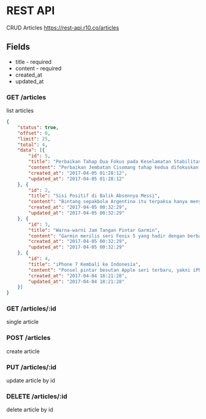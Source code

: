 # REST API

CRUD Articles https://rest-api.r10.co/articles

## Fields
* title - required
* content - required
* created_at
* updated_at

### GET /articles
list articles
```json
{
    "status": true,
    "offset": 0,
    "limit": 25,
    "total": 4,
    "data": [{
        "id": 5,
        "title": "Perbaikan Tahap Dua Fokus pada Keselamatan Stabilitas",
        "content": "Perbaikan Jembatan Cisomang tahap kedua difokuskan pada peningkatan faktor keselamatan stabilitas. Hal itu dilakukan melalui penambahan jangkar tanah untuk menahan beban lateral dan fondasi berbentuk tabung (bored pile).",
        "created_at": "2017-04-05 01:28:12",
        "updated_at": "2017-04-05 01:28:12"
    }, {
        "id": 2,
        "title": "Sisi Positif di Balik Absennya Messi",
        "content": "Bintang sepakbola Argentina itu terpaksa hanya menyaksikan rekan-rekannya dari bangku penonton di pertandingan itu. Messi terkena sanksi skorsing otomatis usai menerima kartu kuning kelima di musim ini dalam pertandingan melawan Valencia sebelum jeda internasional",
        "created_at": "2017-04-05 00:32:29",
        "updated_at": "2017-04-05 00:32:29"
    }, {
        "id": 3,
        "title": "Warna-warni Jam Tangan Pintar Garmin",
        "content": "Garmin merilis seri Fenix 5 yang hadir dengan berbagai ukuran dan pilihan strap warna-warni. Seri ini sudah punya fitur GPS sebagai penunjang kegiatan outdoor.",
        "created_at": "2017-04-05 00:32:29",
        "updated_at": "2017-04-05 00:32:29"
    }, {
        "id": 4,
        "title": "iPhone 7 Kembali ke Indonesia",
        "content": "Ponsel pintar besutan Apple seri terbaru, yakni iPhone 7 dan iPhone 7 Plus, resmi menyambangi jaringan ritel resmi di Indonesia dengan penjualan serentak pada Jumat (31/3). Produk ini bisa tersedia setelah Apple lama terkendala terkait regulasi kandungan lokal",
        "created_at": "2017-04-04 18:21:28",
        "updated_at": "2017-04-04 18:21:28"
    }]
}
```


### GET /articles/:id
single article

### POST /articles
create article

### PUT /articles/:id
update article by id

### DELETE /articles/:id
delete article by id

